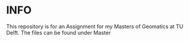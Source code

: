 # INFO
This repository is for an Assignment for my Masters of Geomatics at TU Delft.
The files can be found under Master
